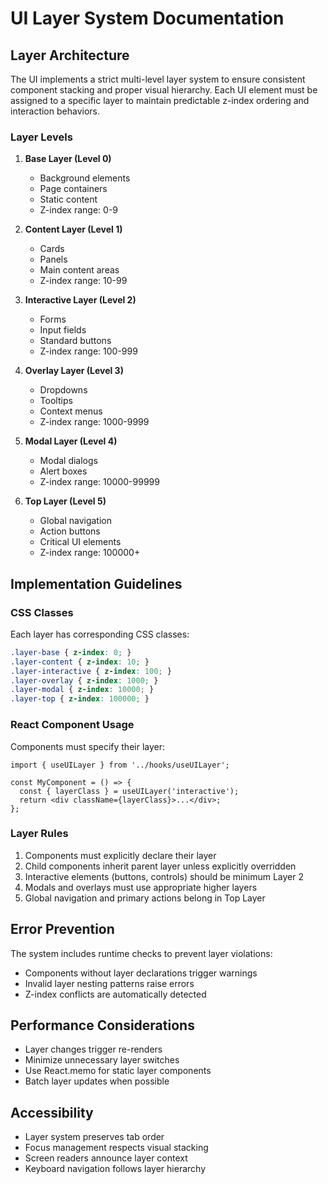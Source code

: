 # UI Layer System Documentation

## Layer Architecture

The UI implements a strict multi-level layer system to ensure consistent component stacking and proper visual hierarchy. Each UI element must be assigned to a specific layer to maintain predictable z-index ordering and interaction behaviors.

### Layer Levels

1. **Base Layer (Level 0)**
   - Background elements
   - Page containers
   - Static content
   - Z-index range: 0-9

2. **Content Layer (Level 1)**
   - Cards
   - Panels
   - Main content areas
   - Z-index range: 10-99

3. **Interactive Layer (Level 2)**
   - Forms
   - Input fields
   - Standard buttons
   - Z-index range: 100-999

4. **Overlay Layer (Level 3)**
   - Dropdowns
   - Tooltips
   - Context menus
   - Z-index range: 1000-9999

5. **Modal Layer (Level 4)**
   - Modal dialogs
   - Alert boxes
   - Z-index range: 10000-99999

6. **Top Layer (Level 5)**
   - Global navigation
   - Action buttons
   - Critical UI elements
   - Z-index range: 100000+

## Implementation Guidelines

### CSS Classes

Each layer has corresponding CSS classes:
```css
.layer-base { z-index: 0; }
.layer-content { z-index: 10; }
.layer-interactive { z-index: 100; }
.layer-overlay { z-index: 1000; }
.layer-modal { z-index: 10000; }
.layer-top { z-index: 100000; }
```

### React Component Usage

Components must specify their layer:
```tsx
import { useUILayer } from '../hooks/useUILayer';

const MyComponent = () => {
  const { layerClass } = useUILayer('interactive');
  return <div className={layerClass}>...</div>;
};
```

### Layer Rules

1. Components must explicitly declare their layer
2. Child components inherit parent layer unless explicitly overridden
3. Interactive elements (buttons, controls) should be minimum Layer 2
4. Modals and overlays must use appropriate higher layers
5. Global navigation and primary actions belong in Top Layer

## Error Prevention

The system includes runtime checks to prevent layer violations:
- Components without layer declarations trigger warnings
- Invalid layer nesting patterns raise errors
- Z-index conflicts are automatically detected

## Performance Considerations

- Layer changes trigger re-renders
- Minimize unnecessary layer switches
- Use React.memo for static layer components
- Batch layer updates when possible

## Accessibility

- Layer system preserves tab order
- Focus management respects visual stacking
- Screen readers announce layer context
- Keyboard navigation follows layer hierarchy
